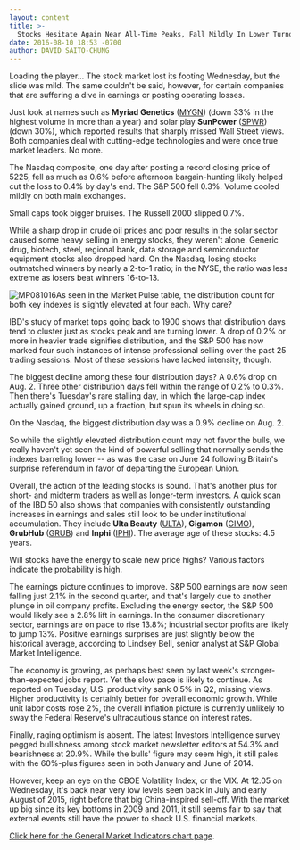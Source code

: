 ```yaml
---
layout: content
title: >-
  Stocks Hesitate Again Near All-Time Peaks, Fall Mildly In Lower Turnover
date: 2016-08-10 18:53 -0700
author: DAVID SAITO-CHUNG
---
```






Loading the player...
The stock market lost its footing Wednesday, but the slide was mild. The same couldn't be said, however, for certain companies that are suffering a dive in earnings or posting operating losses.


Just look at names such as **Myriad Genetics** ([MYGN](https://research.investors.com/quote.aspx?symbol=MYGN)) (down 33% in the highest volume in more than a year) and solar play **SunPower** ([SPWR](https://research.investors.com/quote.aspx?symbol=SPWR)) (down 30%), which reported results that sharply missed Wall Street views. Both companies deal with cutting-edge technologies and were once true market leaders. No more.


The Nasdaq composite, one day after posting a record closing price of 5225, fell as much as 0.6% before afternoon bargain-hunting likely helped cut the loss to 0.4% by day's end. The S&P 500 fell 0.3%. Volume cooled mildly on both main exchanges.


Small caps took bigger bruises. The Russell 2000 slipped 0.7%.


While a sharp drop in crude oil prices and poor results in the solar sector caused some heavy selling in energy stocks, they weren't alone. Generic drug, biotech, steel, regional bank, data storage and semiconductor equipment stocks also dropped hard. On the Nasdaq, losing stocks outmatched winners by nearly a 2-to-1 ratio; in the NYSE, the ratio was less extreme as losers beat winners 16-to-13.


![MP081016](https://www.investors.com/wp-content/uploads/2016/08/MP081016-181x300.jpg)As seen in the Market Pulse table, the distribution count for both key indexes is slightly elevated at four each. Why care?


IBD's study of market tops going back to 1900 shows that distribution days tend to cluster just as stocks peak and are turning lower. A drop of 0.2% or more in heavier trade signifies distribution, and the S&P 500 has now marked four such instances of intense professional selling over the past 25 trading sessions. Most of these sessions have lacked intensity, though.


The biggest decline among these four distribution days? A 0.6% drop on Aug. 2. Three other distribution days fell within the range of 0.2% to 0.3%. Then there's Tuesday's rare stalling day, in which the large-cap index actually gained ground, up a fraction, but spun its wheels in doing so.


On the Nasdaq, the biggest distribution day was a 0.9% decline on Aug. 2.


So while the slightly elevated distribution count may not favor the bulls, we really haven't yet seen the kind of powerful selling that normally sends the indexes barreling lower -- as was the case on June 24 following Britain's surprise referendum in favor of departing the European Union.


Overall, the action of the leading stocks is sound. That's another plus for short- and midterm traders as well as longer-term investors. A quick scan of the IBD 50 also shows that companies with consistently outstanding increases in earnings and sales still look to be under institutional accumulation. They include **Ulta Beauty** ([ULTA](https://research.investors.com/quote.aspx?symbol=ULTA)), **Gigamon** ([GIMO](https://research.investors.com/quote.aspx?symbol=GIMO)), **GrubHub** ([GRUB](https://research.investors.com/quote.aspx?symbol=GRUB)) and **Inphi** ([IPHI](https://research.investors.com/quote.aspx?symbol=IPHI)). The average age of these stocks: 4.5 years.


Will stocks have the energy to scale new price highs? Various factors indicate the probability is high.


The earnings picture continues to improve. S&P 500 earnings are now seen falling just 2.1% in the second quarter, and that's largely due to another plunge in oil company profits. Excluding the energy sector, the S&P 500 would likely see a 2.8% lift in earnings. In the consumer discretionary sector, earnings are on pace to rise 13.8%; industrial sector profits are likely to jump 13%. Positive earnings surprises are just slightly below the historical average, according to Lindsey Bell, senior analyst at S&P Global Market Intelligence.


The economy is growing, as perhaps best seen by last week's stronger-than-expected jobs report. Yet the slow pace is likely to continue. As reported on Tuesday, U.S. productivity sank 0.5% in Q2, missing views. Higher productivity is certainly better for overall economic growth. While unit labor costs rose 2%, the overall inflation picture is currently unlikely to sway the Federal Reserve's ultracautious stance on interest rates.


Finally, raging optimism is absent. The latest Investors Intelligence survey pegged bullishness among stock market newsletter editors at 54.3% and bearishness at 20.9%. While the bulls' figure may seem high, it still pales with the 60%-plus figures seen in both January and June of 2014.


However, keep an eye on the CBOE Volatility Index, or the VIX. At 12.05 on Wednesday, it's back near very low levels seen back in July and early August of 2015, right before that big China-inspired sell-off. With the market up big since its key bottoms in 2009 and 2011, it still seems fair to say that external events still have the power to shock U.S. financial markets.


[Click here for the General Market Indicators chart page](https://www.investors.com/wp-content/uploads/2016/08/IBD1008153234GMI.pdf).




